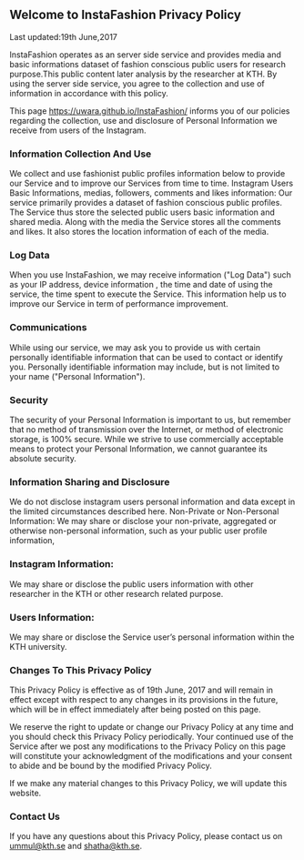 ## Welcome to InstaFashion Privacy Policy

Last updated:19th June,2017

InstaFashion operates as an server side service and provides media and basic informations dataset of fashion conscious public users for research purpose.This public content later analysis by the researcher at KTH. By using the server side service, you agree to the collection and use of information in accordance with this policy.

This page https://uwara.github.io/InstaFashion/ informs you of our policies regarding the collection, use and disclosure of Personal Information we receive from users of the Instagram.

### Information Collection And Use

We collect and use fashionist public profiles information below to provide our Service and to improve our Services from time to time.
Instagram Users Basic Informations, medias, followers, comments and likes information: Our service primarily provides a dataset of fashion conscious public profiles. The Service thus store the selected public users basic information and shared media. Along with the media the Service stores all the comments and likes. It also stores the location information of each of the media.

### Log Data

When you use InstaFashion, we may receive information ("Log Data") such as your IP address, device information , the time and date of using the service, the time spent to execute the Service. This information help us to improve our Service in term of performance improvement.

### Communications

While using our service, we may ask you to provide us with certain personally identifiable information that can be used to contact or identify you. Personally identifiable information may include, but is not limited to your name ("Personal Information").


### Security

The security of your Personal Information is important to us, but remember that no method of transmission over the Internet, or method of electronic storage, is 100% secure. While we strive to use commercially acceptable means to protect your Personal Information, we cannot guarantee its absolute security.

### Information Sharing and Disclosure
We do not disclose instagram users personal information and data except in the limited circumstances described here.
Non-Private or Non-Personal Information: We may share or disclose your non-private, aggregated or otherwise non-personal information, such as your public user profile information, 
### Instagram Information:
We may share or disclose the public users information with other researcher in the KTH or other research related purpose.

### Users Information: 
We may share or disclose the Service user’s personal information within the KTH university.


### Changes To This Privacy Policy

This Privacy Policy is effective as of 19th June, 2017  and will remain in effect except with respect to any changes in its provisions in the future, which will be in effect immediately after being posted on this page.

We reserve the right to update or change our Privacy Policy at any time and you should check this Privacy Policy periodically. Your continued use of the Service after we post any modifications to the Privacy Policy on this page will constitute your acknowledgment of the modifications and your consent to abide and be bound by the modified Privacy Policy.

If we make any material changes to this Privacy Policy, we will update this website.


### Contact Us

If you have any questions about this Privacy Policy, please contact us on ummul@kth.se and shatha@kth.se. 



